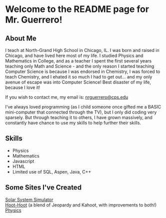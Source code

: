 # Welcome to the README page for Mr. Guerrero!

## About Me
I teach at North-Grand High School in Chicago, IL.  I was born and raised in Chicago, and have lived here most of my life.  I studied Physics and Mathematics in College, and as a teacher I spent the first several years teaching only Math and Science - and the only reason I started teaching Computer Science is because I was endorsed in Chemistry, I was forced to teach Chemistry, and I ehated it so much I had to get out... and my only avenue of escape was into Computer Science!  Best disaster of my life, because I love it!

If you wish to contact me, my email is: nrguerrero@cps.edu



I've always loved programming (as I child someone once gifted me a BASIC mini-computer that connected through the TV), but I only did coding very sparsely. But through teaching it to others, I have grown massively, and constantly have chance to use my skills to help further their skills.

## Skills
* Physics
* Mathematics
* Javascript
* HTML
* Limited use of SQL, Aspen, Java, C++

## Some Sites I've Created
[Solar System Simulator](http://sss.northgrand.net/)\
[Hoot-Hoot](http://hoot.northgrand.net) (a blend of Jeopardy and Kahoot, with improvements to both!)\
[Physics](http://physics.northgrand.net)
